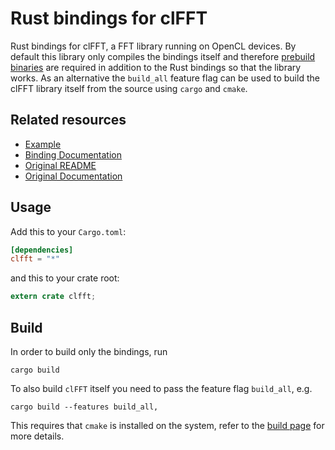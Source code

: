 # Rust bindings for clFFT
Rust bindings for clFFT, a FFT library running on OpenCL devices. By default this library only compiles the bindings itself and therefore [prebuild binaries](https://github.com/clMathLibraries/clFFT/releases) are required in addition to the Rust bindings so that the library works. As an alternative the `build_all` feature flag can be used to build the clFFT library itself from the source using `cargo` and `cmake`.

## Related resources

- [Example](examples/example.rs)
- [Binding Documentation](docs/bindings/clfft/index.html)
- [Original README](CLFFT.md)
- [Original Documentation](http://clmathlibraries.github.io/clFFT/)

## Usage

Add this to your `Cargo.toml`:

```toml
[dependencies]
clfft = "*"
```

and this to your crate root:

```rust
extern crate clfft;
```

## Build
In order to build only the bindings, run

```
cargo build
```

To also build `clFFT` itself you need to pass the feature flag `build_all`, e.g.

```
cargo build --features build_all,
```

This requires that `cmake` is installed on the system, refer to the [build page](https://github.com/clMathLibraries/clFFT/wiki/Build) for more details.